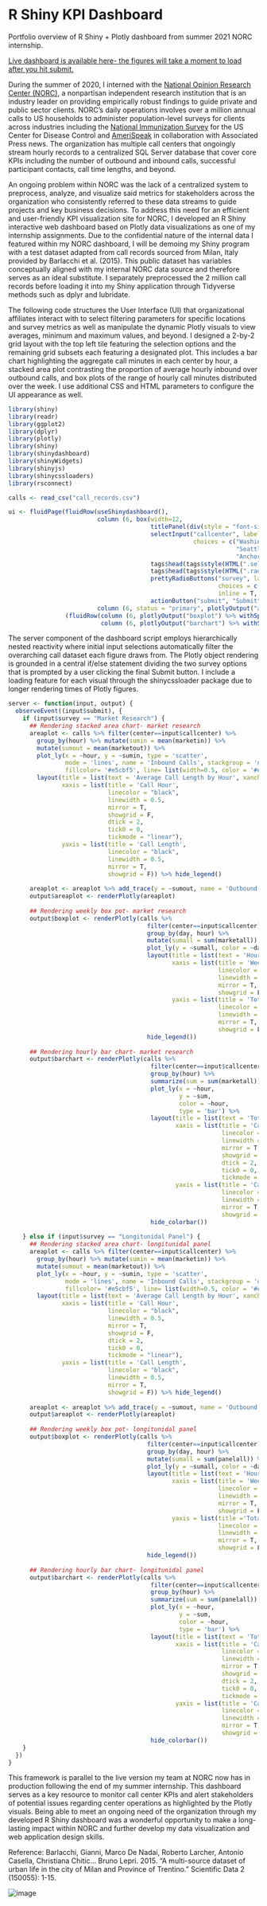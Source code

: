 # R Shiny KPI Dashboard
Portfolio overview of R Shiny + Plotly dashboard from summer 2021 NORC internship. 

[Live dashboard is available here- the figures will take a moment to load after you hit submit. ](https://remypstewart.shinyapps.io/shinyapps/) 

During the summer of 2020, I interned with the [National Opinion Research Center (NORC)](https://www.norc.org/Pages/default.aspx), a nonpartisan independent research institution that is an industry leader on providing empirically robust findings to guide private and public sector clients. NORC’s daily operations involves over a million annual calls to US households to administer population-level surveys for clients across industries including the [National Immunization Survey]( https://www.norc.org/Research/Projects/Pages/national-immunization-survey.aspx) for the US Center for Disease Control and [AmeriSpeak]( https://amerispeak.norc.org/Pages/default.aspx) in collaboration with Associated Press news. The organization has multiple call centers that ongoingly stream hourly records to a centralized SQL Server database that cover core KPIs including the number of outbound and inbound calls, successful participant contacts, call time lengths, and beyond. 

An ongoing problem within NORC was the lack of a centralized system to preprocess, analyze, and visualize said metrics for stakeholders across the organization who consistently referred to these data streams to guide projects and key business decisions. To address this need for an efficient and user-friendly KPI visualization site for NORC, I developed an R Shiny interactive web dashboard based on Plotly data visualizations as one of my internship assignments. Due to the confidential nature of the internal data I featured within my NORC dashboard, I will be demoing my Shiny program with a test dataset adapted from call records sourced from Milan, Italy provided by Barlacchi et al. (2015). This public dataset has variables conceptually aligned with my internal NORC data source and therefore serves as an ideal substitute. I separately preprocessed the 2 million call records before loading it into my Shiny application through Tidyverse methods such as dplyr and lubridate. 

The following code structures the User Interface (UI) that organizational affiliates interact with to select filtering parameters for specific locations and survey metrics as well as manipulate the dynamic Plotly visuals to view averages, minimum and maximum values, and beyond. I designed a 2-by-2 grid layout with the top left tile featuring the selection options and the remaining grid subsets each featuring a designated plot. This includes a bar chart highlighting the aggregate call minutes in each center by hour, a stacked area plot contrasting the proportion of average hourly inbound over outbound calls, and box plots of the range of hourly call minutes distributed over the week. I use additional CSS and HTML parameters to configure the UI appearance as well.

```r
library(shiny)
library(readr)
library(ggplot2)
library(dplyr)
library(plotly)
library(shiny)
library(shinydashboard)
library(shinyWidgets)
library(shinyjs)
library(shinycssloaders)
library(rsconnect)

calls <- read_csv("call_records.csv")

ui <- fluidPage(fluidRow(useShinydashboard(),
                         column (6, box(width=12,
                                        titlePanel(div(style = "font-size:45px", "Call Center KPIs Dashboard")),
                                        selectInput("callcenter", label = div(style = "font-size:20px", "Choose Call Center"), 
                                                    choices = c("Washington DC", "Cleveland", 
                                                                "Seattle", "El Paso", "Miami",
                                                                "Anchorage", "Denver")),
                                        tags$head(tags$style(HTML(".selectize-input height: 40px; width: 500px; font-size: 25px;}"))),
                                        tags$head(tags$style(HTML(".radio-inline {margin-left: 20px;}"))),
                                        prettyRadioButtons("survey", label = div(style = "font-size:20px", "Choose Survey"), 
                                                           choices = c("Market Research", "Longitunidal Panel"), 
                                                           inline = T, bigger = T),
                                        actionButton("submit", "Submit", style="padding:10px; font-size:20px; display:center-align;"))),
                         column (6, status = "primary", plotlyOutput("areaplot") %>% withSpinner(type = 4, color = "#000000"))),
                (fluidRow(column (6, plotlyOutput("boxplot") %>% withSpinner(type = 4, color = "#000000")),
                          column (6, plotlyOutput("barchart") %>% withSpinner(type = 4, color = "#000000")))))

```

The server component of the dashboard script employs hierarchically nested reactivity where initial input selections automatically filter the overarching call dataset each figure draws from. The Plotly object rendering is grounded in a central if/else statement dividing the two survey options that is prompted by a user clicking the final Submit button. I include a loading feature for each visual through the shinycssloader package due to longer rendering times of Plotly figures.

```r
server <- function(input, output) {
  observeEvent((input$submit), {
    if (input$survey == "Market Research") {
      ## Rendering stacked area chart- market research  
      areaplot <- calls %>% filter(center==input$callcenter) %>%
        group_by(hour) %>% mutate(sumin = mean(marketin)) %>% 
        mutate(sumout = mean(marketout)) %>% 
        plot_ly(x = ~hour, y = ~sumin, type = 'scatter', 
                mode = 'lines', name = 'Inbound Calls', stackgroup = 'one',
                fillcolor= '#e5cbf5', line= list(width=0.5, color = '#e5cbf5')) %>%
        layout(title = list(text = 'Average Call Length by Hour', xanchor = "right"),
               xaxis = list(title = 'Call Hour',
                            linecolor = "black",
                            linewidth = 0.5,
                            mirror = T,
                            showgrid = F,
                            dtick = 2, 
                            tick0 = 0, 
                            tickmode = "linear"),
               yaxis = list(title = 'Call Length',
                            linecolor = "black",
                            linewidth = 0.5,
                            mirror = T,
                            showgrid = F)) %>% hide_legend()
      
      areaplot <- areaplot %>% add_trace(y = ~sumout, name = 'Outbound Calls', stackgroup = 'one', fillcolor= '#cbe3f5', line= list(color = '#cbe3f5'))
      output$areaplot <- renderPlotly(areaplot)
      
      ## Rendering weekly box pot- market research
      output$boxplot <- renderPlotly(calls %>% 
                                       filter(center==input$callcenter) %>%
                                       group_by(day, hour) %>% 
                                       mutate(sumall = sum(marketall)) %>%
                                       plot_ly(y = ~sumall, color = ~day, type = "box") %>%
                                       layout(title = list(text = 'Hourly Call Time by Day', xanchor = "right"), 
                                              xaxis = list(title = 'Week Day',
                                                           linecolor = "black",
                                                           linewidth = 0.5,
                                                           mirror = T,
                                                           showgrid = F),
                                              yaxis = list(title = 'Total Call Time',
                                                           linecolor = "black",
                                                           linewidth = 0.5,
                                                           mirror = T,
                                                           showgrid = F)) %>%
                                       hide_legend())
      
      ## Rendering hourly bar chart- market research
      output$barchart <- renderPlotly(calls %>% 
                                        filter(center==input$callcenter) %>%
                                        group_by(hour) %>%  
                                        summarize(sum = sum(marketall)) %>%
                                        plot_ly(x = ~hour, 
                                                y = ~sum, 
                                                color = ~hour,
                                                type = 'bar') %>%
                                        layout(title = list(text = 'Total Call Minutes By Hour',  xanchor = "right"), 
                                               xaxis = list(title = 'Call Hour', 
                                                            linecolor = "black",
                                                            linewidth = 0.5,
                                                            mirror = T,
                                                            showgrid = F,
                                                            dtick = 2, 
                                                            tick0 = 0, 
                                                            tickmode = "linear"),
                                               yaxis = list(title = 'Call Minutes',
                                                            linecolor = "black",
                                                            linewidth = 0.5,
                                                            mirror = T,
                                                            showgrid = F)) %>%
                                        hide_colorbar())
      
    } else if (input$survey == "Longitunidal Panel") {
      ## Rendering stacked area chart- longitunidal panel
      areaplot <- calls %>% filter(center==input$callcenter) %>%
        group_by(hour) %>% mutate(sumin = mean(marketin)) %>% 
        mutate(sumout = mean(marketout)) %>% 
        plot_ly(x = ~hour, y = ~sumin, type = 'scatter', 
                mode = 'lines', name = 'Inbound Calls', stackgroup = 'one',
                fillcolor= '#e5cbf5', line= list(width=0.5, color = '#e5cbf5')) %>%
        layout(title = list(text = 'Average Call Length by Hour', xanchor = "right"),
               xaxis = list(title = 'Call Hour',
                            linecolor = "black",
                            linewidth = 0.5,
                            mirror = T,
                            showgrid = F,
                            dtick = 2, 
                            tick0 = 0, 
                            tickmode = "linear"),
               yaxis = list(title = 'Call Length',
                            linecolor = "black",
                            linewidth = 0.5,
                            mirror = T,
                            showgrid = F)) %>% hide_legend()
      
      areaplot <- areaplot %>% add_trace(y = ~sumout, name = 'Outbound Calls', stackgroup = 'one', fillcolor= '#cbe3f5', line= list(color = '#cbe3f5'))
      output$areaplot <- renderPlotly(areaplot)
      
      ## Rendering weekly box pot- longitunidal panel
      output$boxplot <- renderPlotly(calls %>% 
                                       filter(center==input$callcenter) %>%
                                       group_by(day, hour) %>% 
                                       mutate(sumall = sum(panelall)) %>%
                                       plot_ly(y = ~sumall, color = ~day, type = "box") %>%
                                       layout(title = list(text = 'Hourly Call Time by Day', xanchor = "right"), 
                                              xaxis = list(title = 'Week Day',
                                                           linecolor = "black",
                                                           linewidth = 0.5,
                                                           mirror = T,
                                                           showgrid = F),
                                              yaxis = list(title ='Total Call Time',
                                                           linecolor = "black",
                                                           linewidth = 0.5,
                                                           mirror = T,
                                                           showgrid = F)) %>%
                                       hide_legend())
      
      ## Rendering hourly bar chart- longitunidal panel
      output$barchart <- renderPlotly(calls %>% 
                                        filter(center==input$callcenter) %>%
                                        group_by(hour) %>%  
                                        summarize(sum = sum(panelall)) %>%
                                        plot_ly(x = ~hour, 
                                                y = ~sum, 
                                                color = ~hour,
                                                type = 'bar') %>%
                                        layout(title = list(text = 'Total Call Minutes By Hour',  xanchor = "right"),
                                               xaxis = list(title = 'Call Hour',
                                                            linecolor = "black",
                                                            linewidth = 0.5,
                                                            mirror = T,
                                                            showgrid = "false",
                                                            dtick = 2, 
                                                            tick0 = 0, 
                                                            tickmode = "linear"),
                                               yaxis = list(title = 'Call Minutes',
                                                            linecolor = "black",
                                                            linewidth = 0.5,
                                                            mirror = T,
                                                            showgrid = F)) %>%
                                        hide_colorbar()) 
    }
  })
}
```

This framework is parallel to the live version my team at NORC now has in production following the end of my summer internship. This dashboard serves as a key resource to monitor call center KPIs and alert stakeholders of potential issues regarding center operations as highlighted by the Plotly visuals. Being able to meet an ongoing need of the organization through my developed R Shiny dashboard was a wonderful opportunity to make a long-lasting impact within NORC and further develop my data visualization and web application design skills. 

Reference: 
Barlacchi, Gianni, Marco De Nadai, Roberto Larcher, Antonio Casella, Christiana Chitic… Bruno Lepri. 2015. “A multi-source dataset of urban life in the city of Milan and Province of Trentino.” Scientific Data 2 (150055): 1-15. 

![image](https://user-images.githubusercontent.com/75761497/137233248-5b1f0b53-06f2-4bcf-9df4-649f50b3530a.png)
